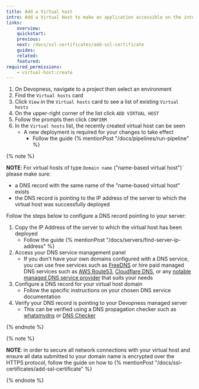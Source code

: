 ```yaml
---
title: Add a Virtual host
intro: Add a Virtual Host to make an application accessible on the internet, by server IP address or a domain name
links:
    overview:
    quickstart:
    previous:
    next: /docs/ssl-certificates/add-ssl-certificate
    guides:
    related:
    featured:
required_permissions:
    - virtual-host:create
---
```


1. On Devopness, navigate to a project then select an environment
1. Find the `Virtual hosts` card
1. Click `View` in the `Virtual hosts` card to see a list of existing `Virtual hosts`
1. On the upper-right corner of the list click `ADD VIRTUAL HOST`
1. Follow the prompts then click `CONFIRM`
1. In the `Virtual hosts` list, the recently created virtual host can be seen
    - A new deployment is required for your changes to take effect
        - Follow the guide {% mentionPost "/docs/pipelines/run-pipeline" %}

{% note %}

**NOTE**: For virtual hosts of type `Domain name` ("name-based virtual host")` please make sure:
- a DNS record with the same name of the "name-based virtual host" exists
- the DNS record is pointing to the IP address of the server to which the virtual host was successfully deployed

Follow the steps below to configure a DNS record pointing to your server:

1. Copy the IP Address of the server to which the virtual host has been deployed
    - Follow the guide {% mentionPost "/docs/servers/find-server-ip-address" %}
1. Access your DNS service management panel
    - If you don't have your own domains configured with a DNS service, you can use free services such as [FreeDNS](https://freedns.afraid.org/) or hire paid managed DNS services such as [AWS Route53](https://aws.amazon.com/route53/), [Cloudflare DNS](https://www.cloudflare.com/dns/), or any [notable managed DNS service provider](https://en.wikipedia.org/wiki/List_of_managed_DNS_providers) that suits your needs
1. Configure a DNS record for your virtual host domain
    - Follow the specific instructions on your chosen DNS service documentation
1. Verify your DNS record is pointing to your Devopness managed server
    - This can be verified using a DNS propagation checker such as [whatsmydns](https://www.whatsmydns.net/) or [DNS Checker](https://dnschecker.org/)

{% endnote %}

{% note %}

**NOTE**: in order to secure all network connections with your virtual host  and ensure all data submitted to your domain name is encrypted over the HTTPS protocol, follow the guide on how to {% mentionPost "/docs/ssl-certificates/add-ssl-certificate" %}

{% endnote %}
